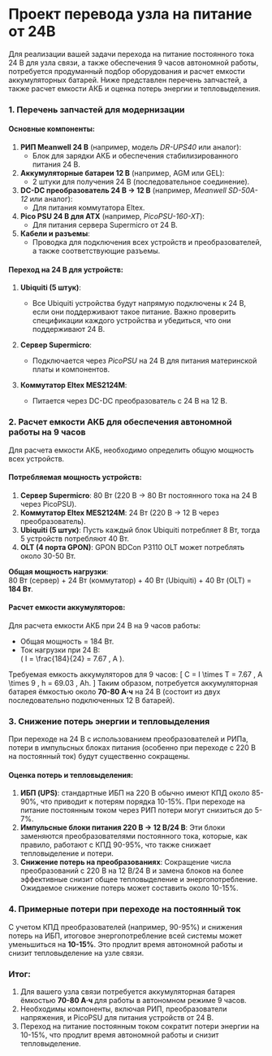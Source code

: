 # Проект перевода узла на питание от 24В
Для реализации вашей задачи перехода на питание постоянного тока 24 В для узла связи, а также обеспечения 9 часов автономной работы, потребуется продуманный подбор оборудования и расчет емкости аккумуляторных батарей. Ниже представлен перечень запчастей, а также расчет емкости АКБ и оценка потерь энергии и тепловыделения.

### 1. **Перечень запчастей для модернизации**
#### Основные компоненты:
1. **РИП Meanwell 24 В** (например, модель *DR-UPS40* или аналог):
   - Блок для зарядки АКБ и обеспечения стабилизированного питания 24 В.
2. **Аккумуляторные батареи 12 В** (например, AGM или GEL):
   - 2 штуки для получения 24 В (последовательное соединение).
3. **DC-DC преобразователь 24 В -> 12 В** (например, *Meanwell SD-50A-12* или аналог):
   - Для питания коммутатора Eltex.
4. **Pico PSU 24 В для ATX** (например, *PicoPSU-160-XT*):
   - Для питания сервера Supermicro от 24 В.
5. **Кабели и разъемы**:
   - Проводка для подключения всех устройств и преобразователей, а также соответствующие разъемы.

#### Переход на 24 В для устройств:
1. **Ubiquiti (5 штук)**:
   - Все Ubiquiti устройства будут напрямую подключены к 24 В, если они поддерживают такое питание. Важно проверить спецификации каждого устройства и убедиться, что они поддерживают 24 В.

2. **Сервер Supermicro**:
   - Подключается через *PicoPSU* на 24 В для питания материнской платы и компонентов.

3. **Коммутатор Eltex MES2124M**:
   - Питается через DC-DC преобразователь с 24 В на 12 В.

### 2. **Расчет емкости АКБ для обеспечения автономной работы на 9 часов**

Для расчета емкости АКБ, необходимо определить общую мощность всех устройств.

#### Потребляемая мощность устройств:
1. **Сервер Supermicro**: 80 Вт (220 В -> 80 Вт постоянного тока на 24 В через PicoPSU).
2. **Коммутатор Eltex MES2124M**: 24 Вт (220 В -> 12 В через преобразователь).
3. **Ubiquiti (5 штук)**: Пусть каждый блок Ubiquiti потребляет 8 Вт, тогда 5 устройств потребляют 40 Вт.
4. **OLT (4 порта GPON)**: GPON BDCon P3110 OLT может потреблять около 30-50 Вт.

**Общая мощность нагрузки**:  
80 Вт (сервер) + 24 Вт (коммутатор) + 40 Вт (Ubiquiti) + 40 Вт (OLT) = **184 Вт**.

#### Расчет емкости аккумуляторов:
Для расчета емкости АКБ при 24 В на 9 часов работы:
- Общая мощность = 184 Вт.
- Ток нагрузки при 24 В:  
  \( I = \frac{184}{24} = 7.67 \, A \).

Требуемая емкость аккумуляторов для 9 часов:
\[
C = I \times T = 7.67 \, A \times 9 \, h = 69.03 \, Ah.
\]
Таким образом, потребуется аккумуляторная батарея ёмкостью около **70-80 А·ч** на 24 В (состоит из двух последовательно подключенных 12 В батарей).

### 3. **Снижение потерь энергии и тепловыделения**
При переходе на 24 В с использованием преобразователей и РИПа, потери в импульсных блоках питания (особенно при переходе с 220 В на постоянный ток) будут существенно сокращены.

#### Оценка потерь и тепловыделения:
1. **ИБП (UPS)**: стандартные ИБП на 220 В обычно имеют КПД около 85-90%, что приводит к потерям порядка 10-15%. При переходе на питание постоянным током через РИП потери могут снизиться до 5-7%.
2. **Импульсные блоки питания 220 В -> 12 В/24 В**: Эти блоки заменяются преобразователями постоянного тока, которые, как правило, работают с КПД 90-95%, что также снижает тепловыделение и потери.
3. **Снижение потерь на преобразованиях**: Сокращение числа преобразований с 220 В на 12 В/24 В и замена блоков на более эффективные снизит общее тепловыделение и энергопотребление. Ожидаемое снижение потерь может составить около 10-15%.

### 4. **Примерные потери при переходе на постоянный ток**
С учетом КПД преобразователей (например, 90-95%) и снижения потерь на ИБП, итоговое энергопотребление всей системы может уменьшиться на **10-15%**. Это продлит время автономной работы и снизит тепловыделение на узле связи.

### Итог:
1. Для вашего узла связи потребуется аккумуляторная батарея ёмкостью **70-80 А·ч** для работы в автономном режиме 9 часов.
2. Необходимы компоненты, включая РИП, преобразователи напряжения, и PicoPSU для питания устройств от 24 В.
3. Переход на питание постоянным током сократит потери энергии на 10-15%, что продлит время автономной работы и снизит тепловыделение.

